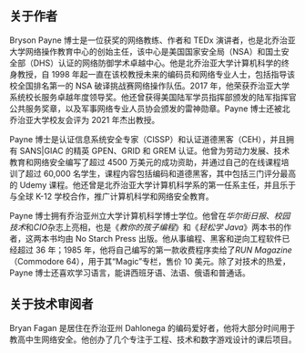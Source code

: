 ## 关于作者

Bryson Payne 博士是一位获奖的网络教练、作者和 TEDx 演讲者，也是北乔治亚大学网络操作教育中心的创始主任，该中心是美国国家安全局（NSA）和国土安全部（DHS）认证的网络防御学术卓越中心。他是北乔治亚大学计算机科学的终身教授，自 1998 年起一直在该校教授未来的编码员和网络专业人士，包括指导该校全国排名第一的 NSA 破译挑战赛网络操作队伍。2017 年，他荣获乔治亚大学系统校长服务卓越年度领导奖。他还曾获得美国陆军学员指挥部颁发的陆军指挥官公共服务奖章，以及军事网络专业人员协会颁发的雷神勋章。Payne 博士还被北乔治亚大学校友会评为 2021 年杰出教授。

Payne 博士是认证信息系统安全专家（CISSP）和认证道德黑客（CEH），并且拥有 SANS|GIAC 的精英 GPEN、GRID 和 GREM 认证。他曾为劳动力发展、技术教育和网络安全编写了超过 4500 万美元的成功资助，并通过自己的在线课程培训了超过 60,000 名学生，课程内容包括编码和道德黑客，其中包括三门评分最高的 Udemy 课程。他还曾是北乔治亚大学计算机科学系的第一任系主任，并且乐于与全球 K-12 学校合作，推广计算机科学和网络安全教育。

Payne 博士拥有乔治亚州立大学计算机科学博士学位。他曾在*华尔街日报*、*校园技术*和*CIO*杂志上亮相，也是《*教你的孩子编程*》和《*轻松学 Java*》两本书的作者，这两本书均由 No Starch Press 出版。他从事编程、黑客和逆向工程软件已经超过 36 年；1985 年，他将自己编写的第一款收费程序卖给了*RUN Magazine*（Commodore 64），用于其“Magic”专栏，售价 10 美元。除了对技术的热爱，Payne 博士还喜欢学习语言，能讲西班牙语、法语、俄语和普通话。

## 关于技术审阅者

Bryan Fagan 是居住在乔治亚州 Dahlonega 的编码爱好者，他将大部分时间用于教高中生网络安全。他创办了几个专注于工程、技术和数字游戏设计的课后项目。
